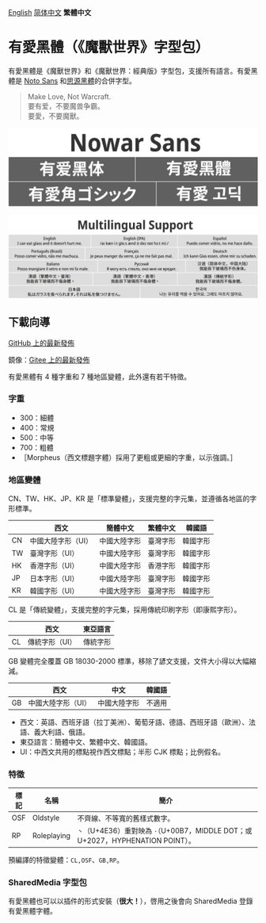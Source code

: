 [English](README.md) [简体中文](README-Hans.md) **繁體中文**

# 有愛黑體（《魔獸世界》字型包）

有愛黑體是《魔獸世界》和《魔獸世界：經典版》字型包，支援所有語言。有愛黑體是 [Noto Sans](https://github.com/googlei18n/noto-fonts) 和[思源黑體](https://github.com/adobe-fonts/source-han-sans)的合併字型。

> Make Love, Not Warcraft.<br>
> 要有爱，不要魔兽争霸。<br>
> 要愛，不要魔獸。

![有愛黑體](poster/heading.png)

![多語言支援](poster/multilingual.png)

## 下載向導

[GitHub 上的最新發佈](https://github.com/nowar-fonts/Nowar-Sans/releases)

鏡像：[Gitee 上的最新發佈](https://gitee.com/nowar-fonts/Nowar-Sans/releases)

有愛黑體有 4 種字重和 7 種地區變體，此外還有若干特徵。

### 字重

* 300：細體
* 400：常規
* 500：中等
* 700：粗體
* ［Morpheus（西文標題字體）採用了更粗或更細的字重，以示強調。］

### 地區變體

CN、TW、HK、JP、KR 是「標準變體」，支援完整的字元集，並遵循各地區的字形標準。

|    | 西文              | 簡體中文     | 繁體中文 | 韓國語   |
| -- | ------------------| ------------ | -------- | -------- |
| CN | 中國大陸字形（UI）| 中國大陸字形 | 臺灣字形 | 韓國字形 |
| TW | 臺灣字形（UI）    | 中國大陸字形 | 臺灣字形 | 韓國字形 |
| HK | 香港字形（UI）    | 中國大陸字形 | 香港字形 | 韓國字形 |
| JP | 日本字形（UI）    | 中國大陸字形 | 臺灣字形 | 韓國字形 |
| KR | 韓國字形（UI）    | 中國大陸字形 | 臺灣字形 | 韓國字形 |

CL 是「傳統變體」，支援完整的字元集，採用傳統印刷字形（即康熙字形）。

|     | 西文                      | 東亞語言 |
| --- | ------------------------- | -------- |
| CL  | 傳統字形（UI）            | 傳統字形 |

GB 變體完全覆蓋 GB 18030-2000 標準，移除了諺文支援，文件大小得以大幅縮減。

|    | 西文              | 中文         | 韓國語 |
| -- | ----------------- | ------------ | ------ |
| GB | 中國大陸字形（UI）| 中國大陸字形 | 不適用 |

* 西文：英語、西班牙語（拉丁美洲）、葡萄牙語、德語、西班牙語（歐洲）、法語、義大利語、俄語。
* 東亞語言：簡體中文、繁體中文、韓國語。
* UI：中西文共用的標點視作西文標點；半形 CJK 標點；比例假名。

### 特徵

| 標記 | 名稱        | 簡介                                                                            |
| ---- | ----------- | ------------------------------------------------------------------------------- |
| OSF  | Oldstyle    | 不齊線、不等寬的舊樣式數字。                                                    |
| RP   | Roleplaying | `丶`（U+4E36）重對映為 `·`（U+00B7，MIDDLE DOT；或 U+2027，HYPHENATION POINT）。|

預編譯的特徵變體：`CL,OSF`、`GB,RP`。

### SharedMedia 字型包

有愛黑體也可以以插件的形式安裝（**很大！**），啓用之後會向 SharedMedia 登錄有愛黑體字體。
